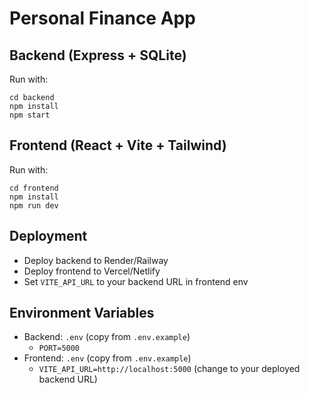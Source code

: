 # Personal Finance App

## Backend (Express + SQLite)
Run with:
```
cd backend
npm install
npm start
```

## Frontend (React + Vite + Tailwind)
Run with:
```
cd frontend
npm install
npm run dev
```

## Deployment
- Deploy backend to Render/Railway
- Deploy frontend to Vercel/Netlify
- Set `VITE_API_URL` to your backend URL in frontend env

## Environment Variables
- Backend: `.env` (copy from `.env.example`)
  - `PORT=5000`
- Frontend: `.env` (copy from `.env.example`)
  - `VITE_API_URL=http://localhost:5000` (change to your deployed backend URL)
